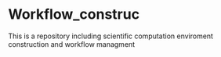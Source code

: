 # Workflow_construc
This is a repository including scientific computation enviroment construction and workflow managment
